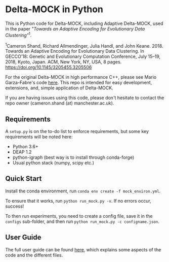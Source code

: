 # Delta-MOCK in Python
This is Python code for Delta-MOCK, including Adaptive Delta-MOCK, used in the paper *"Towards an Adaptive Encoding for Evolutionary Data Clustering"*<sup>1</sup>.

<sup>1</sup>Cameron Shand, Richard Allmendinger, Julia Handl, and John Keane. 2018. Towards an Adaptive Encoding for Evolutionary Data Clustering. In GECCO’18: Genetic and Evolutionary Computation Conference, July 15–19, 2018, Kyoto, Japan. ACM, New York, NY, USA, 8 pages. https://doi.org/10.1145/3205455.3205506

For the original Delta-MOCK in high performance C++, please see Mario Garza-Fabre's code [here](https://github.com/garzafabre/Delta-MOCK). This repo is intended for easy development, extensions, and, simple application of Delta-MOCK.

If you are having issues using this code, please don't hesitate to contact the repo owner (cameron.shand (at) manchester.ac.uk). 

## Requirements
A `setup.py` is on the to-do list to enforce requirements, but some key requirements will be noted here:
* Python 3.6+ 
* DEAP 1.2
* python-igraph (best way is to install through conda-forge)
* Usual python stack (numpy, scipy etc.)

## Quick Start
Install the conda environment, run `conda env create -f mock_environ.yml`.

To ensure that it works, run `python run_mock.py -v`. If no errors occur, success!

To then run experiments, you need to create a config file, save it in the `configs` sub-folder, and then run `python run_mock.py -c configname.json`.

## User Guide
The full user guide can be found [here](https://github.com/sea-shunned/PyMOCK/user_guide.md), which explains some aspects of the code and the different files.